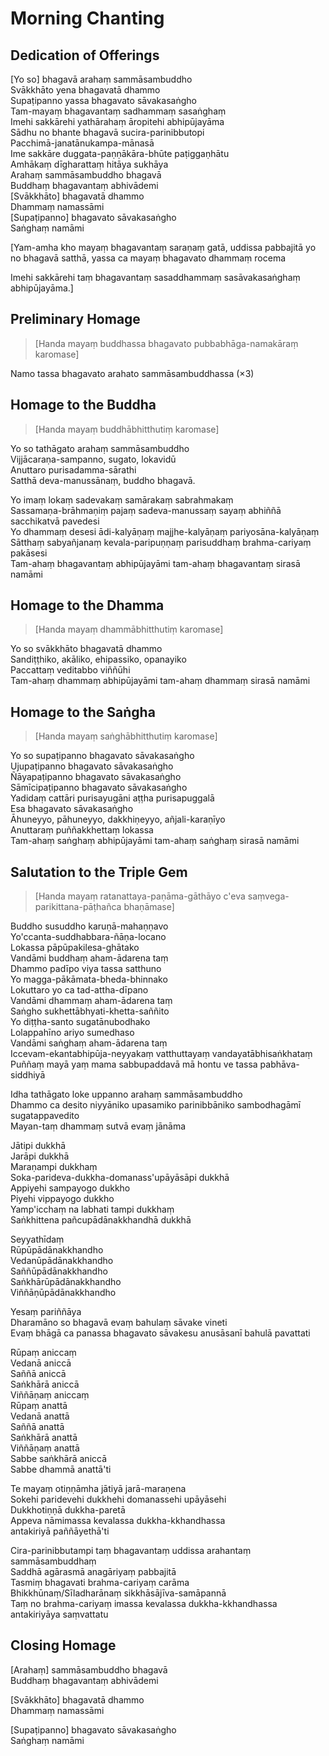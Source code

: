 # Morning Chanting

## Dedication of Offerings<a id="yo-so-bhagava"></a>

[Yo so] bhagavā arahaṃ sammāsambuddho\
Svākkhāto yena bhagavatā dhammo\
Supaṭipanno yassa bhagavato sāvakasaṅgho\
Tam-mayaṃ bhagavantaṃ sadhammaṃ sasaṅghaṃ\
Imehi sakkārehi yathārahaṃ āropitehi abhipūjayāma\
Sādhu no bhante bhagavā sucira-parinibbutopi\
Pacchimā-janatānukampa-mānasā\
Ime sakkāre duggata-paṇṇākāra-bhūte paṭiggaṇhātu\
Amhākaṃ dīgharattaṃ hitāya sukhāya\
Arahaṃ sammāsambuddho bhagavā\
Buddhaṃ bhagavantaṃ abhivādemi\
[Svākkhāto] bhagavatā dhammo\
Dhammaṃ namassāmi\
[Supaṭipanno] bhagavato sāvakasaṅgho\
Saṅghaṃ namāmi

[Yam-amha kho mayaṃ bhagavantaṃ saraṇaṃ gatā, uddissa pabbajitā yo no bhagavā
satthā, yassa ca mayaṃ bhagavato dhammaṃ rocema

Imehi sakkārehi taṃ bhagavantaṃ sasaddhammaṃ sasāvakasaṅghaṃ abhipūjayāma.]

## Preliminary Homage

> [Handa mayaṃ buddhassa bhagavato pubbabhāga-namakāraṃ karomase]

Namo tassa bhagavato arahato sammāsambuddhassa (×3)

## Homage to the Buddha

> [Handa mayaṃ buddhābhitthutiṃ karomase]

Yo so tathāgato arahaṃ sammāsambuddho\
Vijjācaraṇa-sampanno, sugato, lokavidū\
Anuttaro purisadamma-sārathi\
Satthā deva-manussānaṃ, buddho bhagavā.

Yo imaṃ lokaṃ sadevakaṃ samārakaṃ sabrahmakaṃ\
Sassamaṇa-brāhmaṇiṃ pajaṃ sadeva-manussaṃ sayaṃ abhiññā sacchikatvā pavedesi\
Yo dhammaṃ desesi ādi-kalyāṇaṃ majjhe-kalyāṇaṃ pariyosāna-kalyāṇaṃ\
Sātthaṃ sabyañjanaṃ kevala-paripuṇṇaṃ parisuddhaṃ brahma-cariyaṃ pakāsesi\
Tam-ahaṃ bhagavantaṃ abhipūjayāmi tam-ahaṃ bhagavantaṃ sirasā namāmi

## Homage to the Dhamma

> [Handa mayaṃ dhammābhitthutiṃ karomase]

Yo so svākkhāto bhagavatā dhammo\
Sandiṭṭhiko, akāliko, ehipassiko, opanayiko\
Paccattaṃ veditabbo viññūhi\
Tam-ahaṃ dhammaṃ abhipūjayāmi tam-ahaṃ dhammaṃ sirasā namāmi

## Homage to the Saṅgha

> [Handa mayaṃ saṅghābhitthutiṃ karomase]

Yo so supaṭipanno bhagavato sāvakasaṅgho\
Ujupaṭipanno bhagavato sāvakasaṅgho\
Ñāyapaṭipanno bhagavato sāvakasaṅgho\
Sāmīcipaṭipanno bhagavato sāvakasaṅgho\
Yadidaṃ cattāri purisayugāni aṭṭha purisapuggalā\
Esa bhagavato sāvakasaṅgho\
Āhuneyyo, pāhuneyyo, dakkhiṇeyyo, añjali-karaṇīyo\
Anuttaraṃ puññakkhettaṃ lokassa\
Tam-ahaṃ saṅghaṃ abhipūjayāmi tam-ahaṃ saṅghaṃ sirasā namāmi

## Salutation to the Triple Gem<a id="buddho-susuddho"></a>

> [Handa mayaṃ ratanattaya-paṇāma-gāthāyo c'eva saṃvega-parikittana-pāṭhañca bhaṇāmase]

Buddho susuddho karuṇā-mahaṇṇavo\
Yo'ccanta-suddhabbara-ñāṇa-locano\
Lokassa pāpūpakilesa-ghātako\
Vandāmi buddhaṃ aham-ādarena taṃ\
Dhammo padīpo viya tassa satthuno\
Yo magga-pākāmata-bheda-bhinnako\
Lokuttaro yo ca tad-attha-dīpano\
Vandāmi dhammaṃ aham-ādarena taṃ\
Saṅgho sukhettābhyati-khetta-saññito\
Yo diṭṭha-santo sugatānubodhako\
Lolappahīno ariyo sumedhaso\
Vandāmi saṅghaṃ aham-ādarena taṃ\
Iccevam-ekantabhipūja-neyyakaṃ vatthuttayaṃ vandayatābhisaṅkhataṃ\
Puññaṃ mayā yaṃ mama sabbupaddavā mā hontu ve tassa pabhāva-siddhiyā

Idha tathāgato loke uppanno arahaṃ sammāsambuddho\
Dhammo ca desito niyyāniko upasamiko parinibbāniko sambodhagāmī sugatappavedito\
Mayan-taṃ dhammaṃ sutvā evaṃ jānāma

Jātipi dukkhā\
Jarāpi dukkhā\
Maraṇampi dukkhaṃ\
Soka-parideva-dukkha-domanass'upāyāsāpi dukkhā\
Appiyehi sampayogo dukkho\
Piyehi vippayogo dukkho\
Yamp'icchaṃ na labhati tampi dukkhaṃ\
Saṅkhittena pañcupādānakkhandhā dukkhā

Seyyathīdaṃ\
Rūpūpādānakkhandho\
Vedanūpādānakkhandho\
Saññūpādānakkhandho\
Saṅkhārūpādānakkhandho\
Viññāṇūpādānakkhandho

Yesaṃ pariññāya\
Dharamāno so bhagavā evaṃ bahulaṃ sāvake vineti\
Evaṃ bhāgā ca panassa bhagavato sāvakesu anusāsanī bahulā pavattati

Rūpaṃ aniccaṃ\
Vedanā aniccā\
Saññā aniccā\
Saṅkhārā aniccā\
Viññāṇaṃ aniccaṃ\
Rūpaṃ anattā\
Vedanā anattā\
Saññā anattā\
Saṅkhārā anattā\
Viññāṇaṃ anattā\
Sabbe saṅkhārā aniccā\
Sabbe dhammā anattā'ti

Te mayaṃ otiṇṇāmha jātiyā jarā-maraṇena\
Sokehi paridevehi dukkhehi domanassehi upāyāsehi\
Dukkhotiṇṇā dukkha-paretā\
Appeva nāmimassa kevalassa dukkha-kkhandhassa\
antakiriyā paññāyethā'ti

Cira-parinibbutampi taṃ bhagavantaṃ uddissa arahantaṃ sammāsambuddhaṃ\
Saddhā agārasmā anagāriyaṃ pabbajitā\
Tasmiṃ bhagavati brahma-cariyaṃ carāma\
Bhikkhūnaṃ/Sīladharānaṃ sikkhāsājīva-samāpannā\
Taṃ no brahma-cariyaṃ imassa kevalassa dukkha-kkhandhassa antakiriyāya saṃvattatu

## Closing Homage

[Arahaṃ] sammāsambuddho bhagavā\
Buddhaṃ bhagavantaṃ abhivādemi

[Svākkhāto] bhagavatā dhammo\
Dhammaṃ namassāmi

[Supaṭipanno] bhagavato sāvakasaṅgho\
Saṅghaṃ namāmi

